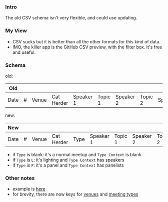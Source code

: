 
### Intro

The old CSV schema isn't very flexible, and could use updating.

### My View

* CSV sucks but it is better than all the other formats for this kind of data.
* IMO, the killer app is the GitHub CSV preview, with the filter box. It's free and useful.

### Schema

old:

|Old          |     |          |         |       |         |       |        |           |
|-------------|-----|----------|---------|-------|---------|-------|--------|-----------|
|Date|#|Venue|Cat Herder|Speaker 1|Topic 1|Speaker 2|Topic 2|Sponsors|A/V|

new:

|New | |     |          |    |         |       |         |       |        |   |            |
|----|-|-----|----------|----|---------|-------|---------|-------|--------|---|------------|
|Date|#|Venue|Cat Herder|Type|Speaker 1|Topic 1|Speaker 2|Topic 2|Sponsors|A/V|Type Context|

* if `Type` is blank: it's a normal meetup and `Type Context` is blank
* if `Type` is `L`: it's lighting and `Type Context` has speakers
* if `Type` is `P`: it's a panel and `Type Context` has panelists

### Other notes

* example is [here](https://github.com/codetojoy/gists/blob/master/peidevs_data/Meetups_v2.csv) 
* for brevity, there are now keys for [venues](https://github.com/codetojoy/gists/blob/master/peidevs_data/Venue_v2.csv) and [meeting types](https://github.com/codetojoy/gists/blob/master/peidevs_data/Type_v2.csv)

